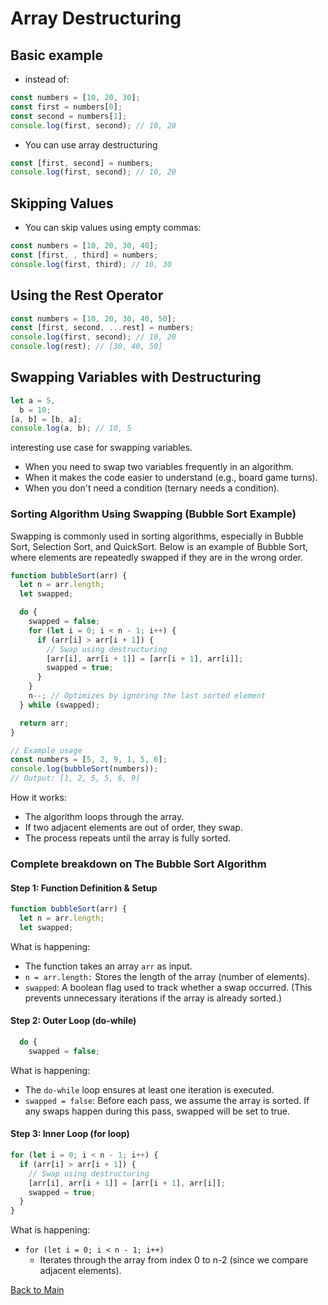 # Array Destructuring

## Basic example

- instead of:

```js
const numbers = [10, 20, 30];
const first = numbers[0];
const second = numbers[1];
console.log(first, second); // 10, 20
```

- You can use array destructuring

```js
const [first, second] = numbers;
console.log(first, second); // 10, 20
```

## Skipping Values

- You can skip values using empty commas:

```js
const numbers = [10, 20, 30, 40];
const [first, , third] = numbers;
console.log(first, third); // 10, 30
```

## Using the Rest Operator

```js
const numbers = [10, 20, 30, 40, 50];
const [first, second, ...rest] = numbers;
console.log(first, second); // 10, 20
console.log(rest); // [30, 40, 50]
```

## Swapping Variables with Destructuring

```js
let a = 5,
  b = 10;
[a, b] = [b, a];
console.log(a, b); // 10, 5
```

interesting use case for swapping variables.

- When you need to swap two variables frequently in an algorithm.
- When it makes the code easier to understand (e.g., board game turns).
- When you don't need a condition (ternary needs a condition).

### Sorting Algorithm Using Swapping (Bubble Sort Example)

Swapping is commonly used in sorting algorithms, especially in Bubble Sort, Selection Sort, and QuickSort. Below is an example of Bubble Sort, where elements are repeatedly swapped if they are in the wrong order.

```js
function bubbleSort(arr) {
  let n = arr.length;
  let swapped;

  do {
    swapped = false;
    for (let i = 0; i < n - 1; i++) {
      if (arr[i] > arr[i + 1]) {
        // Swap using destructuring
        [arr[i], arr[i + 1]] = [arr[i + 1], arr[i]];
        swapped = true;
      }
    }
    n--; // Optimizes by ignoring the last sorted element
  } while (swapped);

  return arr;
}

// Example usage
const numbers = [5, 2, 9, 1, 5, 6];
console.log(bubbleSort(numbers));
// Output: [1, 2, 5, 5, 6, 9]
```

How it works:

- The algorithm loops through the array.
- If two adjacent elements are out of order, they swap.
- The process repeats until the array is fully sorted.

### Complete breakdown on The Bubble Sort Algorithm

#### Step 1: Function Definition & Setup

```js
function bubbleSort(arr) {
  let n = arr.length;
  let swapped;

```

What is happening:

- The function takes an array `arr` as input.
- `n = arr.length:` Stores the length of the array (number of elements).
- `swapped`: A boolean flag used to track whether a swap occurred. (This prevents unnecessary iterations if the array is already sorted.)

#### Step 2: Outer Loop (do-while)

```js
  do {
    swapped = false;
```

What is happening:

- The `do-while` loop ensures at least one iteration is executed.
- `swapped = false`: Before each pass, we assume the array is sorted. If any swaps happen during this pass, swapped will be set to true.

#### Step 3: Inner Loop (for loop)

```js
for (let i = 0; i < n - 1; i++) {
  if (arr[i] > arr[i + 1]) {
    // Swap using destructuring
    [arr[i], arr[i + 1]] = [arr[i + 1], arr[i]];
    swapped = true;
  }
}
```

What is happening:

- `for (let i = 0; i < n - 1; i++)`
  - Iterates through the array from index 0 to n-2 (since we compare adjacent elements).

[Back to Main](readme.md)
